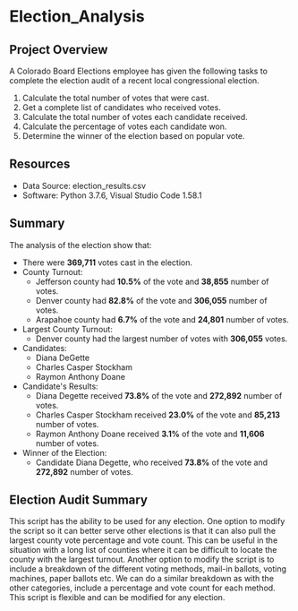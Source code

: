 # Election_Analysis

## Project Overview
A Colorado Board Elections employee has given the following tasks to complete the election audit of a recent local congressional election.

1. Calculate the total number of votes that were cast.
2. Get a complete list of candidates who received votes.
3. Calculate the total number of votes each candidate received.
4. Calculate the percentage of votes each candidate won.
5. Determine the winner of the election based on popular vote.

## Resources
- Data Source: election_results.csv
- Software: Python 3.7.6, Visual Studio Code 1.58.1

## Summary
The analysis of the election show that:
- There were **369,711** votes cast in the election.
- County Turnout:
  - Jefferson county had **10.5%** of the vote and **38,855** number of votes.
  - Denver county had **82.8%** of the vote and **306,055** number of votes.
  - Arapahoe county had **6.7%** of the vote and **24,801** number of votes.
- Largest County Turnout:
  - Denver county had the largest number of votes with **306,055** votes.
- Candidates:
  - Diana DeGette
  - Charles Casper Stockham
  - Raymon Anthony Doane
- Candidate's Results:
  - Diana Degette received **73.8%** of the vote and **272,892** number of votes.
  - Charles Casper Stockham received **23.0%** of the vote and **85,213** number of votes.
  - Raymon Anthony Doane received **3.1%** of the vote and **11,606** number of votes.
- Winner of the Election:
  - Candidate Diana Degette, who received **73.8%** of the vote and **272,892** number of votes.

## Election Audit Summary
This script has the ability to be used for any election. One option to modify the script so it can better serve other elections is that it can also pull the largest county vote percentage and vote count. This can be useful in the situation with a long list of counties where it can be difficult to locate the county with the largest turnout. Another option to modify the script is to include a breakdown of the different voting methods, mail-in ballots, voting machines, paper ballots etc. We can do a similar breakdown as with the other categories, include a percentage and vote count for each method. This script is flexible and can be modified for any election.
